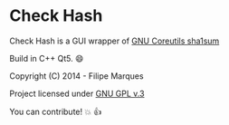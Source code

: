 Check Hash
==========

Check Hash is a GUI wrapper of [GNU Coreutils sha1sum](http://www.gnu.org/software/coreutils/manual/coreutils.html#sha1sum-invocation)

Build in C++ Qt5. :smile:

Copyright (C) 2014 - Filipe Marques

Project licensed under [GNU GPL v.3](http://www.gnu.org/copyleft/gpl.html)

You can contribute! :boom: :thumbsup:
